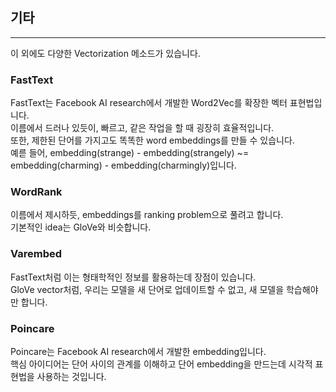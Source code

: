 ## 기타
---

이 외에도 다양한 Vectorization 메소드가 있습니다.   

### FastText

FastText는 Facebook AI research에서 개발한 Word2Vec를 확장한 벡터 표현법입니다.   
이름에서 드러나 있듯이, 빠르고, 같은 작업을 할 때 굉장히 효율적입니다.   
또한, 제한된 단어를 가지고도 똑똑한 word embeddings를 만들 수 있습니다.   
예륻 들어, embedding(strange) - embedding(strangely) ~= embedding(charming) - embedding(charmingly)입니다.   

### WordRank

이름에서 제시하듯, embeddings를 ranking problem으로 풀려고 합니다.   
기본적인 idea는 GloVe와 비슷합니다.   

### Varembed

FastText처럼 이는 형태학적인 정보를 활용하는데 장점이 있습니다.   
GloVe vector처럼, 우리는 모델을 새 단어로 업데이트할 수 없고, 새 모델을 학습해야만 합니다.   

### Poincare

Poincare는 Facebook AI research에서 개발한 embedding입니다.   
핵심 아이디어는 단어 사이의 관계를 이해하고 단어 embedding을 만드는데 시각적 표현법을 사용하는 것입니다.   
